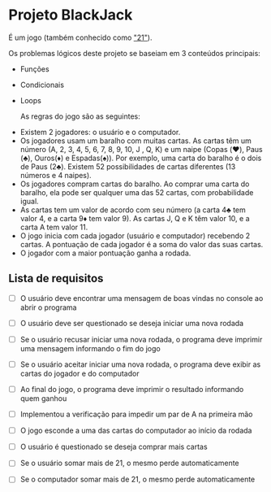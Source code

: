 # Projeto BlackJack
É um jogo (também conhecido como ["21"](https://pt.wikipedia.org/wiki/Blackjack)).  


Os problemas lógicos deste projeto se baseiam em 3 conteúdos principais:
* Funções
* Condicionais
* Loops

   As regras do jogo são as seguintes:

- Existem 2 jogadores: o usuário e o computador.
- Os jogadores usam um baralho com muitas cartas. As cartas têm um número (A, 2, 3, 4, 5, 6, 7, 8, 9, 10, J , Q, K) e um naipe (Copas (♥️), Paus (♣️), Ouros(♦️) e Espadas(♠️)). Por exemplo, uma carta do baralho é o dois de Paus (2♣️). Existem 52 possibilidades de cartas diferentes (13 números e 4 naipes).
- Os jogadores compram cartas do baralho. Ao comprar uma carta do baralho, ela pode ser qualquer uma das 52 cartas, com probabilidade igual.
- As cartas tem um valor de acordo com seu número (a carta 4♣️ tem valor 4, e a carta 9♦️ tem valor 9). As cartas J, Q e K têm valor 10, e a carta A tem valor 11.
- O jogo inicia com cada jogador (usuário e computador) recebendo 2 cartas. A pontuação de cada jogador é a soma do valor das suas cartas.
- O jogador com a maior pontuação ganha a rodada.
   

## Lista de requisitos


- [ ] O usuário deve encontrar uma mensagem de boas vindas no console ao abrir o programa
	
- [ ] O usuário deve ser questionado se deseja iniciar uma nova rodada	

- [ ] Se o usuário recusar iniciar uma nova rodada, o programa deve imprimir uma mensagem informando o fim do jogo	

- [ ] Se o usuário aceitar iniciar uma nova rodada, o programa deve exibir as cartas do jogador e do computador

- [ ] Ao final do jogo, o programa deve imprimir o resultado informando quem ganhou	

- [ ] Implementou a verificação para impedir um par de A na primeira mão	

- [ ] O jogo esconde a uma das cartas do computador ao início da rodada	

- [ ] O usuário é questionado se deseja comprar mais cartas	

- [ ] Se o usuário somar mais de 21, o mesmo perde automaticamente	

- [ ] Se o computador somar mais de 21, o mesmo perde automaticamente	

